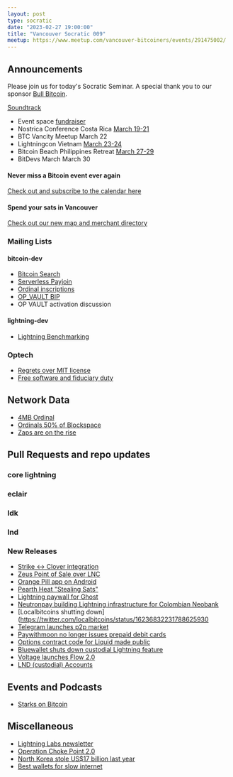 ```yaml
---
layout: post
type: socratic
date: "2023-02-27 19:00:00"
title: "Vancouver Socratic 009"
meetup: https://www.meetup.com/vancouver-bitcoiners/events/291475002/
---
```


## Announcements

Please join us for today's Socratic Seminar. A special thank you to our sponsor [Bull Bitcoin](https://www.bullbitcoin.com/). 

[Soundtrack](https://radiofreefedi.net/)

- Event space [fundraiser](https://we.encrypt.cash/apps/2wj1R9PWGqtRsAE8Y1z3LKNA8VKV/crowdfund)
- Nostrica Conference Costa Rica [March 19-21](https://nostrica.com/)
- BTC Vancity Meetup March 22
- Lightningcon Vietnam [March 23-24](https://lightningcon.org/)
- Bitcoin Beach Philippines Retreat [March 27-29](https://pouch.ph/retreat2023)
- BitDevs March March 30

#### Never miss a Bitcoin event ever again

[Check out and subscribe to the calendar here](/events)

#### Spend your sats in Vancouver

[Check out our new map and merchant directory](/map)

### Mailing Lists

#### bitcoin-dev

- [Bitcoin Search](https://bitcoinsearch.xyz/)
- [Serverless Payjoin](https://lists.linuxfoundation.org/pipermail/bitcoin-dev/2023-January/021364.html)
- [Ordinal inscriptions](https://docs.ordinals.com/guides/inscriptions.html)
- [OP_VAULT BIP](https://github.com/jamesob/bips/blob/jamesob-23-02-opvault/bip-vaults.mediawiki)
- OP VAULT activation discussion

#### lightning-dev

- [Lightning Benchmarking](https://blog.getalby.com/lightning-benchmark/)

<!-- #### dlc-dev -->


### Optech

- [Regrets over MIT license](https://laanwj.github.io/2023/02/06/regrets.html)
- [Free software and fiduciary duty](https://lwn.net/SubscriberLink/922545/396155ec0b09b3bd/)

<!-- ### Bitcoinomics -->

## Network Data

- [4MB Ordinal](https://ordinals.com/inscription/0301e0480b374b32851a9462db29dc19fe830a7f7d7a88b81612b9d42099c0aei0)
- [Ordinals 50% of Blockspace](https://twitter.com/BitcoinPierre/status/1622744824896970753)
- [Zaps are on the rise](https://twitter.com/kerooke/status/1629174054618910720)

<!-- ## Research -->



<!-- ## InfoSec -->


## Pull Requests and repo updates

<!-- ### Bitcoin Core -->

<!-- ### rust-bitcoin -->

<!-- ### secp256k1 -->

<!-- ### secp256k1-zkp -->

<!-- ### BIPs -->

<!-- ### eclair -->

### core lightning

### eclair

### ldk

### lnd

<!-- ### rust-lightning -->


<!-- ### BOLTS -->

### New Releases

- [Strike <-> Clover integration](https://twitter.com/jackmallers/status/1618731420998049798)
- [Zeus Point of Sale over LNC](https://twitter.com/ZeusLN/status/1621180176796209152)
- [Orange Pill app on Android](https://twitter.com/orangepillapp/status/1616904746484498433)
- [Pearth Heat "Stealing Sats"](https://twitter.com/perthheat/status/1618853483133931521)
- [Lightning paywall for Ghost](https://twitter.com/martybent/status/1622747716563468295)
- [Neutronpay building Lightning infrastructure for Colombian Neobank](https://twitter.com/malcolm_weed/status/1623057213236588548)
- [Localbitcoins shutting down](https://twitter.com/localbitcoins/status/16236832231788625930
- [Telegram launches p2p market](https://toninfo.substack.com/p/wallet-new-p2p-market)
- [Paywithmoon no longer issues prepaid debit cards](https://medium.com/paywithmoon/an-important-update-about-moon-visa-prepaid-cards-2e7f7c63ea18)
- [Options contract code for Liquid made public](https://github.com/elementsproject/options)
- [Bluewallet shuts down custodial Lightning feature](https://bluewallet.io/sunsetting-lndhub/)
- [Voltage launches Flow 2.0](https://twitter.com/gkrizek/status/1628440689456615424)
- [LND (custodial) Accounts](https://twitter.com/zeusln/status/1626630335902408704)

## Events and Podcasts

- [Starks on Bitcoin](https://www.youtube.com/watch?v=pStJqHrJhVs)

## Miscellaneous

- [Lightning Labs newsletter](https://lightninglabs.substack.com/p/signal-over-noise-how-emerging-markets)
- [Operation Choke Point 2.0](https://www.piratewires.com/p/crypto-choke-point)
- [North Korea stole US$17 billion last year](https://www.economist.com/asia/2023/02/22/north-korean-hackers-stole-a-record-17bn-of-crypto-last-year)
- [Best wallets for slow internet](https://bitcoinmagazine.com/culture/top-bitcoin-lightning-wallets-in-slow-internet)
